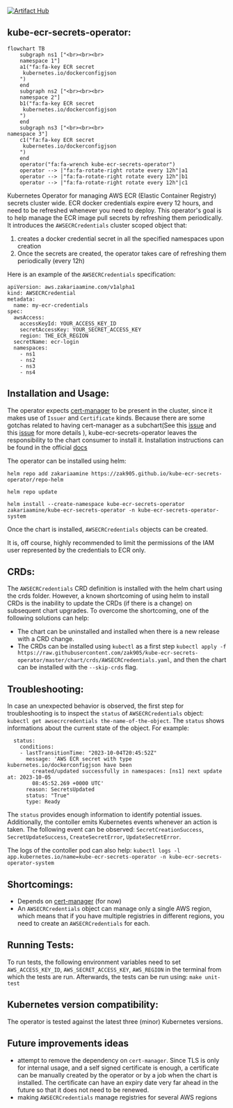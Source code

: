[![Artifact Hub](https://img.shields.io/endpoint?url=https://artifacthub.io/badge/repository/kube-ecr-secrets-operator)](https://artifacthub.io/packages/search?repo=kube-ecr-secrets-operator)

## kube-ecr-secrets-operator:


```mermaid
flowchart TB
    subgraph ns1 ["<br><br><br>
    namespace 1"]
    a1("fa:fa-key ECR secret
     kubernetes.io/dockerconfigjson
    ")
    end
    subgraph ns2 ["<br><br><br>
    namespace 2"]
    b1("fa:fa-key ECR secret
     kubernetes.io/dockerconfigjson
    ")
    end
    subgraph ns3 ["<br><br><br>
namespace 3"]
    c1("fa:fa-key ECR secret 
     kubernetes.io/dockerconfigjson
    ")
    end
    operator("fa:fa-wrench kube-ecr-secrets-operator")
    operator --> |"fa:fa-rotate-right rotate every 12h"|a1
    operator --> |"fa:fa-rotate-right rotate every 12h"|b1
    operator --> |"fa:fa-rotate-right rotate every 12h"|c1
```

Kubernetes Operator for managing AWS ECR (Elastic Container Registry) secrets cluster wide. ECR docker credentials expire every 12 hours, and need to be refreshed whenever you need to deploy. This operator's goal is to help manage the ECR image pull secrets by refreshing them periodically. It introduces the `AWSECRCredentials` cluster scoped object that:

1. creates a docker credential secret in all the specified namespaces upon creation
2. Once the secrets are created, the operator takes care of refreshing them periodically (every 12h)

Here is an example of the `AWSECRCredentials` specification:

```
apiVersion: aws.zakariaamine.com/v1alpha1
kind: AWSECRCredential
metadata:
  name: my-ecr-credentials
spec:
  awsAccess:
    accessKeyId: YOUR_ACCESS_KEY_ID
    secretAccessKey: YOUR_SECRET_ACCESS_KEY
    region: THE_ECR_REGION
  secretName: ecr-login
  namespaces:
    - ns1
    - ns2
    - ns3
    - ns4
```

## Installation and Usage:

The operator expects [cert-manager](https://github.com/cert-manager/cert-manager) to be present in the cluster, since it makes use of `Issuer` and `Certificate` kinds. Because there are some gotchas related to having cert-manager as a subchart(See this [issue](https://github.com/cert-manager/cert-manager/issues/3246) and this [issue](https://github.com/cert-manager/cert-manager/issues/3116) for more details ), kube-ecr-secrets-operator leaves the responsibility to the chart consumer to install it. Installation instructions can be found in the official [docs](https://cert-manager.io/docs/installation/helm/)

The operator can be installed using helm:

```
helm repo add zakariaamine https://zak905.github.io/kube-ecr-secrets-operator/repo-helm

helm repo update 

helm install --create-namespace kube-ecr-secrets-operator zakariaamine/kube-ecr-secrets-operator -n kube-ecr-secrets-operator-system

```

Once the chart is installed, `AWSECRCredentials` objects can be created.

It is, off course, highly recommended to limit the permissions of the IAM user represented by the credentials to ECR only.

## CRDs:

The `AWSECRCredentials` CRD definition is installed with the helm chart using the crds folder. However, a known shortcoming of using helm to install CRDs is the inability to update the CRDs (if there is a change) on subsequent chart upgrades. To overcome the shortcoming, one of the following solutions can help:
* The chart can be uninstalled and installed when there is a new release with a CRD change.
* The CRDs can be installed using `kubectl` as a first step `kubectl apply -f https://raw.githubusercontent.com/zak905/kube-ecr-secrets-operator/master/chart/crds/AWSECRCredentials.yaml`, and then the chart can be installed with the `--skip-crds` flag.

## Troubleshooting:

In case an unexpected behavior is observed, the first step for troubleshooting is to inspect the `status` of `AWSECRCredentials` object: `kubectl get awsecrcredentials the-name-of-the-object`. The `status` shows informations about the current state of the object. For example:

```
  status:
    conditions:
    - lastTransitionTime: "2023-10-04T20:45:52Z"
      message: 'AWS ECR secret with type kubernetes.io/dockerconfigjson have been
        created/updated successfully in namespaces: [ns1] next update at: 2023-10-05
        08:45:52.269 +0000 UTC'
      reason: SecretsUpdated
      status: "True"
      type: Ready

```

The `status`  provides enough information to identify potential issues. Additionally, the contoller emits Kubernetes events whenever an action is taken. The following event can be observed: `SecretCreationSuccess`, `SecretUpdateSuccess`, `CreateSecretError`, `UpdateSecretError`.


The logs of the contoller pod can also help: `kubectl logs -l app.kubernetes.io/name=kube-ecr-secrets-operator -n kube-ecr-secrets-operator-system `

## Shortcomings:

* Depends on [cert-manager](https://github.com/cert-manager/cert-manager) (for now)
* An `AWSECRCredentials` object can manage only a single AWS region, which means that if you have multiple registries in different regions, you need to create an `AWSECRCredentials` for each.

## Running Tests:

To run tests, the following environment variables need to set `AWS_ACCESS_KEY_ID`, `AWS_SECRET_ACCESS_KEY`, `AWS_REGION` in the terminal from which the tests are run. Afterwards, the tests can be run using: `make unit-test`

## Kubernetes version compatibility:

The operator is tested against the latest three (minor) Kubernetes versions. 
  
## Future improvements ideas

* attempt to remove the dependency on `cert-manager`. Since TLS is only for internal usage, and a self signed certificate is enough, a certificate can be manually created by the operator or by a job when the chart is installed. The certificate can have an expiry date very far ahead in the future so that it does not need to be renewed. 
* making `AWSECRCredentials` manage registries for several AWS regions